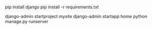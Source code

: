 pip install django 
pip install -r requirements.txt

django-admin startproject mysite
django-admin startapp home
python manage.py runserver
